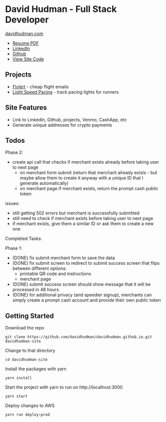 # David Hudman - Full Stack Developer

[davidhudman.com](https://davidhudman.com)

- [Resume PDF](https://drive.google.com/file/d/1EUCtMWTBrS1XcNVteu6IcWiR9XNa1U1s/view?usp=sharing)
- [LinkedIn](https://www.linkedin.com/in/david-hudman-b9a8b9a4/)
- [Github](https://www.github.com/davidhudman)
- [View Site Code](https://www.github.com/davidhudman/davidhudman.github.io)

## Projects

- [Flylert](https://www.flylert.com) - cheap flight emails
- [Light Speed Pacing](https://www.lightspeedpacing.com) - track pacing lights for runners

## Site Features

- Link to LinkedIn, Github, projects, Venmo, CashApp, etc
- Generate unique addresses for crypto payments

## Todos

Phase 2:

- create api call that checks if merchant exists already before taking user to next page
  - on merchant form submit (return that merchant already exists - but maybe allow them to create it anyway with a unique ID that I generate automatically)
  - on merchant page if merchant exists, return the prompt cash public token

issues:

- still getting 502 errors but merchant is successfully submitted
- still need to check if merchant exists before taking user to next page
- if merchant exists, give them a similar ID or ask them to create a new one

Completed Tasks:

Phase 1:

- (DONE) fix submit merchant form to save the data
- (DONE) fix submit screen to redirect to submit success screen that flips between different options:
  - printable QR code and instructions
  - merchant page
- (DONE) submit success screen should show message that it will be processed in 48 hours
- (DONE) for additional privacy (and speedier signup), merchants can simply create a prompt cash account and provide their own public token

## Getting Started

Download the repo

`git clone https://github.com/davidhudman/davidhudman.github.io.git davidhudman-site`

Change to that directory

`cd davidhudman-site`

Install the packages with yarn

`yarn install`

Start the project with yarn to run on http://localhost:3000

`yarn start`

Deploy changes to AWS

`yarn run deploy:prod`
